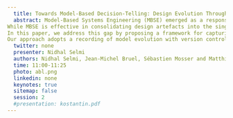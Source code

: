 ```yaml
---
  title: Towards Model-Based Decision-Telling: Design Evolution Through Decision Nodes 
  abstract: Model-Based Systems Engineering (MBSE) emerged as a response to the rising complexity of engineered systems, promising to reduce development times by improving consistency, collaboration, and traceability.
While MBSE is effective in consolidating design artefacts into the single source of truth (SSOT), research addressing the evolution of these models during system development remains limited.
In this paper, we address this gap by proposing a framework for capturing the evolution of MBSE models in a storytelling approach through the design decisions that drive this evolution.
Our approach adopts a recording of model evolution with version control systems and structuring decision information in natural language "Y-statements" to ensure traceability between the model's incremental development and underlying decision nodes. 
  twitter: none
  presenter: Nidhal Selmi
  authors: Nidhal Selmi, Jean-Michel Bruel, Sébastien Mosser and Matthieu Crespo
  time: 11:00-11:25
  photo: abl.png
  linkedin: none
  keynotes: true
  sitemap: false
  session: 2
  #presentation: kostantin.pdf
---
```

